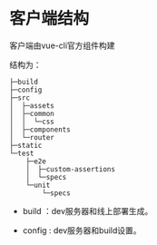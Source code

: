 # 客户端结构

客户端由vue-cli官方组件构建

结构为：

```
├─build
├─config
├─src
│  ├─assets
│  ├─common
│  │  └─css
│  ├─components
│  └─router
├─static
└─test
    ├─e2e
    │  ├─custom-assertions
    │  └─specs
    └─unit
        └─specs

```

- build ：dev服务器和线上部署生成。

- config : dev服务器和build设置。